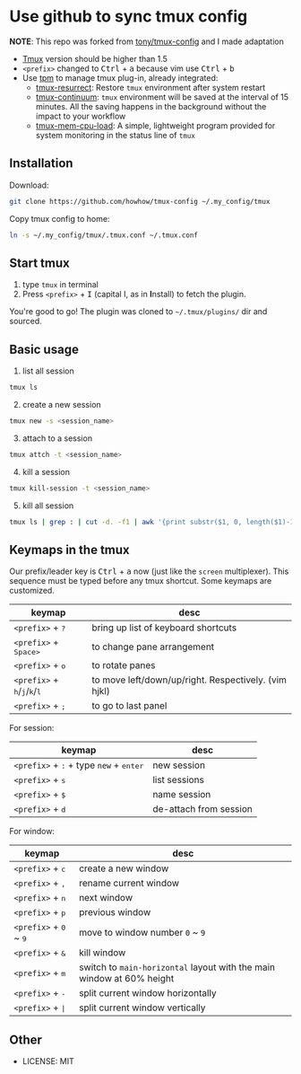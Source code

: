 
# Use github to sync tmux config
**NOTE**: This repo was forked from [tony/tmux-config](https://github.com/tony/tmux-config) and I made adaptation
- [Tmux](https://github.com/tmux/tmux) version should be higher than 1.5
- `<prefix>` changed to <kbd>Ctrl</kbd> + <kbd>a</kbd> because vim use <kbd>Ctrl</kbd> + <kbd>b</kbd>
- Use [tpm](https://github.com/tmux-plugins/tpm) to manage tmux plug-in, already integrated:
  - [tmux-resurrect](https://github.com/tmux-plugins/tmux-resurrect): 
  Restore `tmux` environment after system restart
  - [tmux-continuum](https://github.com/tmux-plugins/tmux-continuum): 
  `tmux` environment will be saved at the interval of 15 minutes. All the saving happens in the background without the impact to your workflow
  - [tmux-mem-cpu-load](https://github.com/thewtex/tmux-mem-cpu-load): 
  A simple, lightweight program provided for system monitoring in the status line of `tmux`

## Installation
Download:
```bash
git clone https://github.com/howhow/tmux-config ~/.my_config/tmux
```

Copy tmux config to home:
```bash
ln -s ~/.my_config/tmux/.tmux.conf ~/.tmux.conf
```

## Start tmux
1. type `tmux` in terminal
2. Press `<prefix>` + <kbd>I</kbd> (capital I, as in **I**nstall) to fetch the plugin.

You're good to go! The plugin was cloned to `~/.tmux/plugins/` dir and sourced.

## Basic usage
1. list all session
```bash
tmux ls
```
2. create a new session
```bash
tmux new -s <session_name>
```
3. attach to a session
```bash
tmux attch -t <session_name>
```
4. kill a session
```bash
tmux kill-session -t <session_name>
```
5. kill all session
```bash
tmux ls | grep : | cut -d. -f1 | awk '{print substr($1, 0, length($1)-1)}' | xargs kill
```

## Keymaps in the tmux
Our prefix/leader key is <kbd>Ctrl</kbd> + <kbd>a</kbd> now (just like the `screen` multiplexer). This sequence must be typed before any tmux shortcut. Some keymaps are customized.

| keymap | desc |
|--------|------|
| `<prefix>` + <kbd>?</kbd> | bring up list of keyboard shortcuts |
| `<prefix>` + <kbd>Space></kbd> | to change pane arrangement |
| `<prefix>` + <kbd>o</kbd> | to rotate panes |
| `<prefix>` + <kbd>h</kbd>/<kbd>j</kbd>/<kbd>k</kbd>/<kbd>l</kbd>  | to move left/down/up/right. Respectively. (vim hjkl)
| `<prefix>` + <kbd>;</kbd> | to go to last panel |

For session:

| keymap | desc |
|--------|------|
| `<prefix>` + <kbd>:</kbd>  + type `new` + <kbd>enter</kbd> | new session |
| `<prefix>` + <kbd>s</kbd> | list sessions |
| `<prefix>` + <kbd>$</kbd> | name session |
| `<prefix>` + <kbd>d</kbd> | de-attach from session |

For window:

| keymap | desc |
|--------|------|
| `<prefix>` + <kbd>c</kbd> | create a new window |
| `<prefix>` + <kbd>,</kbd> | rename current window |
| `<prefix>` + <kbd>n</kbd> | next window |
| `<prefix>` + <kbd>p</kbd> | previous window |
| `<prefix>` + <kbd>0</kbd> ~ <kbd>9</kbd> | move to window number `0` ~ `9` |
| `<prefix>` + <kbd>&</kbd> | kill window |
| `<prefix>` + <kbd>m</kbd> | switch to `main-horizontal` layout with the main window at 60% height|
| `<prefix>` + <kbd>-</kbd> | split current window horizontally |
| `<prefix>` + <kbd>\|</kbd> | split current window vertically |

## Other
* LICENSE: MIT
